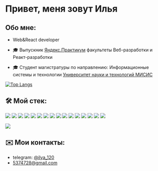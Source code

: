 # Привет, меня зовут Илья

## Обо мне:

- Web&React developer
  
- 🎓 Выпускник [Яндекс.Практикум](https://practicum.yandex.ru/) факультеты Веб-разработки и Реакт-разработки
- 🎓 Студент магистратуры по направлению: Информационные системы и технологии [Университет науки и технологий МИСИС](https://misis.ru/applicants/admission/magistracy/)
  
[![Top Langs](https://github-readme-stats.vercel.app/api/top-langs/?username=ilya-120&layout=compact&theme=dark)](https://github.com/ilya-120/github-readme-stats)


## 🛠 Мой стек:
[comment]: <> (<img src="https://img.icons8.com/color/48/000000/nextjs.png"/> src="https://img.icons8.com/color/48/000000/graphql.png"/> src="https://img.icons8.com/color/48/000000/nestjs.png"/> src="https://img.icons8.com/color/48/000000/typeorm.png"/> src="https://img.icons8.com/color/48/000000/postgresql.png"/> src="https://img.icons8.com/color/48/000000/javascript--v2.png"/> src="https://img.icons8.com/color/48/000000/react-native.png"/> src="https://img.icons8.com/color/48/000000/redux.png"/> src="https://img.icons8.com/color/48/000000/nodejs.png"/> src="https://img.icons8.com/color/48/000000/html-5--v1.png"/> src="https://img.icons8.com/color/48/000000/css3.png"/> src="https://img.icons8.com/color/48/000000/webpack.png"/> src="https://img.icons8.com/ios-filled/50/000000/git.png"/> src="https://img.icons8.com/color/48/000000/figma--v2.png"/> src="https://img.icons8.com/external-tal-revivo-shadow-tal-revivo/48/000000/external-mongodb-a-cross-platform-document-oriented-database-program-logo-shadow-tal-revivo.png"/>)
<img src="https://img.shields.io/static/v1?label&message=JavaScript&color=black&logo=javascript">
<img src="https://img.shields.io/static/v1?label&message=TypeScript&color=black&logo=typescript">
<img src="https://img.shields.io/static/v1?label&message=React&color=black&logo=react">
<img src="https://img.shields.io/static/v1?label&message=Redux&color=black&logo=Redux">
<img src="https://img.shields.io/static/v1?label&message=NodeJS&color=black&logo=Node.js">
<img src="https://img.shields.io/static/v1?label&message=HTML&color=black&logo=HTML5">
<img src="https://img.shields.io/static/v1?label&message=CSS&color=black&logo=CSS3">
<img src="https://img.shields.io/static/v1?label&message=Webpack&color=black&logo=Webpack">
<img src="https://img.shields.io/static/v1?label&message=GIT&color=black&logo=git">
<img src="https://img.shields.io/static/v1?label&message=Figma&color=black&logo=Figma">
<img src="https://img.shields.io/static/v1?label&message=MongoDB&color=black&logo=MongoDB">
<img src="https://img.shields.io/static/v1?label&message=NextJS&color=black&logo=next.js">
<img src="https://img.shields.io/static/v1?label&message=NestJS&color=black&logo=nestjs">
<img src="https://img.shields.io/static/v1?label&message=TypeORM&color=black&logo=typeorm">
<img src="https://img.shields.io/static/v1?label&message=PostgreSQL&color=black&logo=postgresql">
<img src="https://img.shields.io/static/v1?label&message=GraphQL&color=black&logo=graphql">

<img src="https://www.codewars.com/users/ILYA_120/badges/micro">

## ✉️ Мои контакты:
- telegram: [@ilya_120](https://t.me/ilya_120)
- 5374728@gmail.com
